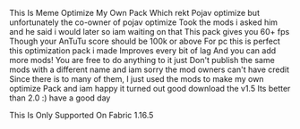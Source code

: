 
This Is Meme Optimize My Own Pack Which rekt
Pojav optimize but unfortunately the co-owner of pojav optimize
Took the mods i asked him and he said i would later so iam waiting on that 
This pack gives you 60+ fps
Though your AnTuTu score should be 100k or above
For pc this is perfect this optimization pack i made
Improves every bit of lag
And you can add more mods!
You are free to do anything to it just Don't publish the same mods with a different name
and iam sorry the mod owners can't have credit
Since there is to many of them,
I just used the mods to make my own optimize
Pack and iam happy it turned out good download the v1.5
Its better than 2.0 :) have a good day






This
Is Only Supported On
Fabric
1.16.5
